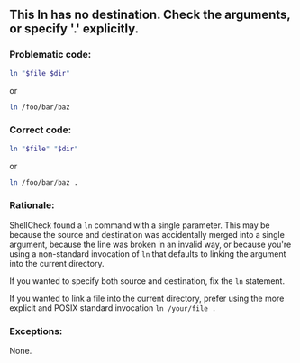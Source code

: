 ## This ln has no destination. Check the arguments, or specify '.' explicitly.

### Problematic code:

```sh
ln "$file $dir"
```

or

```sh
ln /foo/bar/baz
```

### Correct code:

```sh
ln "$file" "$dir"
```

or

```sh
ln /foo/bar/baz .
```
### Rationale:

ShellCheck found a `ln` command with a single parameter. This may be because the source and destination was accidentally merged into a single argument, because the line was broken in an invalid way, or because you're using a non-standard invocation of `ln` that defaults to linking the argument into the current directory.

If you wanted to specify both source and destination, fix the `ln` statement.

If you wanted to link a file into the current directory, prefer using the more explicit and POSIX standard invocation `ln /your/file .` 

### Exceptions:

None.